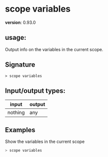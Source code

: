 # scope variables

**version**: 0.93.0

## **usage**:

Output info on the variables in the current scope.

## Signature

`> scope variables `

## Input/output types:

| input   | output |
| ------- | ------ |
| nothing | any    |

## Examples

Show the variables in the current scope

```bash
> scope variables
```
